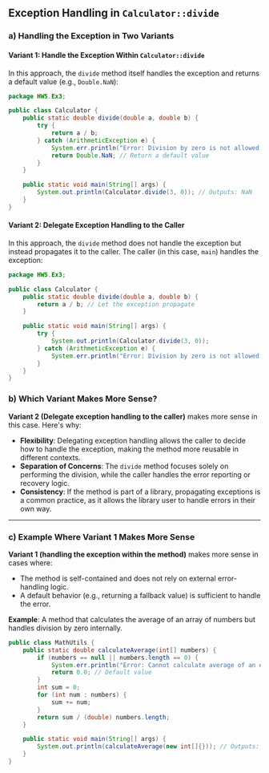 ## Exception Handling in `Calculator::divide`

### a) Handling the Exception in Two Variants

#### Variant 1: Handle the Exception Within `Calculator::divide`

In this approach, the `divide` method itself handles the exception and returns a default value (e.g., `Double.NaN`):

```java
package HW5.Ex3;

public class Calculator {
    public static double divide(double a, double b) {
        try {
            return a / b;
        } catch (ArithmeticException e) {
            System.err.println("Error: Division by zero is not allowed.");
            return Double.NaN; // Return a default value
        }
    }

    public static void main(String[] args) {
        System.out.println(Calculator.divide(3, 0)); // Outputs: NaN
    }
}
```

#### Variant 2: Delegate Exception Handling to the Caller

In this approach, the `divide` method does not handle the exception but instead propagates it to the caller. The caller (in this case, `main`) handles the exception:

```java
package HW5.Ex3;

public class Calculator {
    public static double divide(double a, double b) {
        return a / b; // Let the exception propagate
    }

    public static void main(String[] args) {
        try {
            System.out.println(Calculator.divide(3, 0));
        } catch (ArithmeticException e) {
            System.err.println("Error: Division by zero is not allowed.");
        }
    }
}
```

### b) Which Variant Makes More Sense?

**Variant 2 (Delegate exception handling to the caller)** makes more sense in this case. Here's why:

- **Flexibility**: Delegating exception handling allows the caller to decide how to handle the exception, making the method more reusable in different contexts.
- **Separation of Concerns**: The `divide` method focuses solely on performing the division, while the caller handles the error reporting or recovery logic.
- **Consistency**: If the method is part of a library, propagating exceptions is a common practice, as it allows the library user to handle errors in their own way.

---

### c) Example Where Variant 1 Makes More Sense

**Variant 1 (handling the exception within the method)** makes more sense in cases where:

- The method is self-contained and does not rely on external error-handling logic.
- A default behavior (e.g., returning a fallback value) is sufficient to handle the error.

**Example**: A method that calculates the average of an array of numbers but handles division by zero internally.

```java
public class MathUtils {
    public static double calculateAverage(int[] numbers) {
        if (numbers == null || numbers.length == 0) {
            System.err.println("Error: Cannot calculate average of an empty array.");
            return 0.0; // Default value
        }
        int sum = 0;
        for (int num : numbers) {
            sum += num;
        }
        return sum / (double) numbers.length;
    }

    public static void main(String[] args) {
        System.out.println(calculateAverage(new int[]{})); // Outputs: 0.0
    }
}
```
